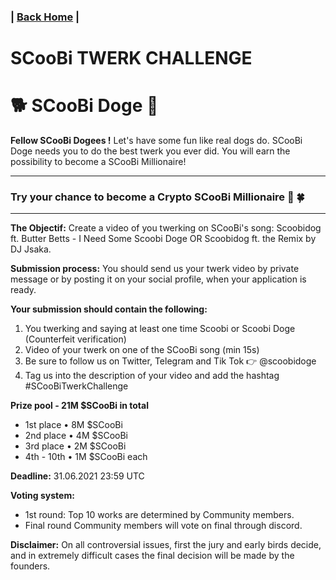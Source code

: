 ### | [Back Home](https://github.com/Scoobi-doge/Scoobi-doge.github.io) | 
# SCooBi TWERK CHALLENGE
# 🐕 SCooBi Doge  🐶


**Fellow SCooBi Dogees !**
Let's have some fun like real dogs do. SCooBi Doge needs you to do the best twerk you ever did. You will earn the possibility to become a SCooBi Millionaire! 

---
### Try your chance to become a Crypto SCooBi Millionaire 🤞 🍀
---

**The Objectif:** Create a video of you twerking on SCooBi's song: Scoobidog ft. Butter Betts - I Need Some Scoobi Doge OR Scoobidog ft. the Remix by DJ Jsaka.

**Submission process:** You should send us your twerk video by private message or by posting it on your social profile, when your application is ready. 

**Your submission should contain the following:**
1. You twerking and saying at least one time Scoobi or Scoobi Doge (Counterfeit verification)
2. Video of your twerk on one of the SCooBi song (min 15s)
3. Be sure to follow us on Twitter, Telegram and Tik Tok 👉 @scoobidoge
4. Tag us into the description of your video and add the hashtag #SCooBiTwerkChallenge


**Prize pool - 21M $SCooBi in total** 
- 1st place • 8M $SCooBi 
- 2nd place • 4M $SCooBi 
- 3rd place • 2M $SCooBi 
- 4th - 10th • 1M $SCooBi each 

**Deadline:** 31.06.2021 23:59 UTC

**Voting system:**
- 1st round: Top 10 works are determined by Community members.
- Final round Community members will vote on final through discord. 

**Disclaimer:** On all controversial issues, first the jury and early birds decide, and in extremely difficult cases the final decision will be made by the founders.

